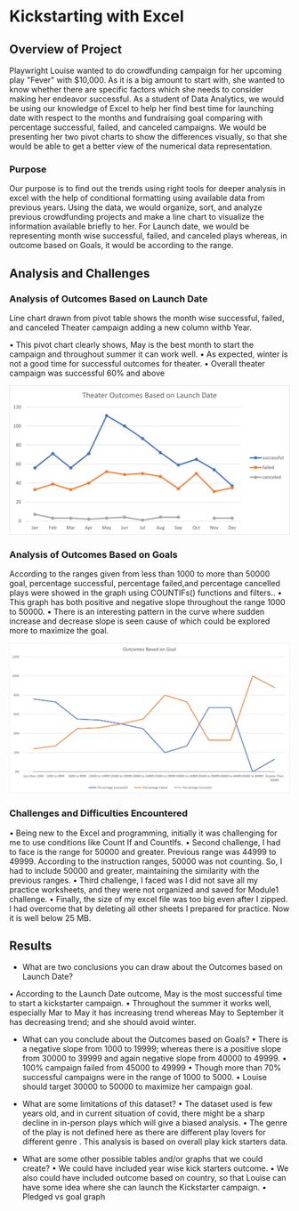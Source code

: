 # Kickstarting with Excel

## Overview of Project

Playwright Louise wanted to do crowdfunding campaign for her upcoming play "Fever" with $10,000. As it is a big amount to start with, she wanted to know whether there are specific factors which she needs to consider making her endeavor successful.
As a student of Data Analytics, we would be using our knowledge of Excel to help her find best time for launching date with respect to the months and fundraising goal comparing with percentage successful, failed, and canceled campaigns. 
We would be presenting her two pivot charts to show the differences visually, so that she would be able to get a better view of the numerical data representation.

### Purpose
Our purpose is to find out the trends using right tools for deeper analysis in excel with the help of conditional formatting using available data from previous years. Using the data, we would organize, sort, and analyze previous crowdfunding projects and make a line chart to visualize the information available briefly to her.
For Launch date, we would be representing month wise successful, failed, and canceled plays whereas, in outcome based on Goals, it would be according to the range.

## Analysis and Challenges


### Analysis of Outcomes Based on Launch Date

Line chart drawn from pivot table shows the month wise successful, failed, and canceled Theater campaign adding a new column withb Year.
 
•	This pivot chart clearly shows, May is the best month to start the campaign and throughout summer it can work well. 
•	As expected, winter is not a good time for successful outcomes for theater.
•	Overall theater campaign was successful 60% and above 


![png_Theater_Outcomes_vs_Launch](https://github.com/Ruma-T/Kickstarter_Analysis/blob/a670a4f6cd09d7e3d80345482fbe17275377cd6e/Resources/Theater_Outcomes_vs_Launch.png)



### Analysis of Outcomes Based on Goals

According to the ranges given from less than 1000 to more than 50000 goal, percentage successful, percentage failed,and percentage cancelled plays were showed in the graph using COUNTIFs() functions and filters.. 
 •	This graph has both positive and negative slope throughout the range 1000 to 50000. 
 • There is an interesting pattern in the curve where sudden increase and decrease slope is seen cause of which could be explored more to maximize the goal.


![png_Outcomes_vs_Goals](https://github.com/Ruma-T/Kickstarter_Analysis/blob/87172aed1181383a45abb15c94915904abe0e19c/Resources/Outcomes_vs_Goals.png)

### Challenges and Difficulties Encountered
•	Being new to the Excel and programming, initially it was challenging for me to use conditions like Count If and CountIfs. 
•	Second challenge, I had to face is the range for 50000 and greater. Previous range was 44999 to 49999. According to the instruction ranges, 50000 was not counting. So, I had to include 50000 and greater, maintaining the similarity with the previous ranges. 
•	Third challenge, I faced was I did not save all my practice worksheets, and they were not organized and saved for Module1 challenge.
•	Finally, the size of my excel file was too big even after I zipped. I had overcome that by deleting all other sheets I prepared for practice. Now it is well below 25 MB. 


## Results

- What are two conclusions you can draw about the Outcomes based on Launch Date?

•	According to the Launch Date outcome, May is the most successful time to start a kickstarter campaign.
•	Throughout the summer it works well, especially Mar to May it has increasing trend whereas May to September it has decreasing trend; and she should avoid winter. 

- What can you conclude about the Outcomes based on Goals?
•	There is a negative slope from 1000 to 19999; whereas there is a positive slope from 30000 to 39999 and again negative slope from 40000 to 49999. 
•	100% campaign failed from 45000 to 49999
•	Though more than 70% successful campaigns were in the range of 1000 to 5000.
•	Louise should target 30000 to 50000 to maximize her campaign goal.


- What are some limitations of this dataset?
•	The dataset used is few years old, and in current situation of covid, there might be a sharp decline in in-person plays which will give a biased analysis.
•	The genre of the play is not defined here as there are different play lovers for different genre . This analysis is based on overall play kick starters data.


- What are some other possible tables and/or graphs that we could create?
•	We could have included year wise kick starters outcome.
•	We also could have included outcome based on country, so that Louise can have some idea where she can launch the Kickstarter campaign.
•	Pledged vs goal graph 



